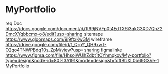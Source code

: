 # MyPortfolio
req Doc <br> https://docs.google.com/document/d/1t99jNVFp0t4EdTX6i3qkG3XD7QhZ2DmcXYqbbcmx-o8/edit?usp=sharing
sitemape <br> https://www.gloomaps.com/9j9ftxKw3M 
wireframe <br> https://drive.google.com/file/d/1_QrpY_QH9xwT-O2qo4TNWPBdq10s_ZpM/view?usp=sharing 
figmalinke <br> https://www.figma.com/file/HhsoiWUhZdbt1tOYhmqkxv/My-portfolio?type=design&node-id=80%3A191&mode=design&t=foftBbXL0b69G3Ve-1
MyPortfolio